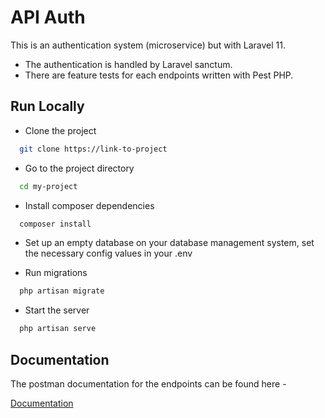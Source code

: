 
# API Auth

This is an authentication system (microservice) but with Laravel 11.

- The authentication is handled by Laravel sanctum.
- There are feature tests for each endpoints written with Pest PHP.

## Run Locally

- Clone the project

```bash
  git clone https://link-to-project
```

- Go to the project directory

```bash
  cd my-project
```

- Install composer dependencies

```bash
  composer install
```
- Set up an empty database on your database management system, set the necessary config values in your .env

- Run migrations

```bash
  php artisan migrate
```

- Start the server

```bash
  php artisan serve
```


## Documentation
The postman documentation for the endpoints can be found here - 

[Documentation](https://documenter.getpostman.com/view/18515005/2sA35Baj9y)

